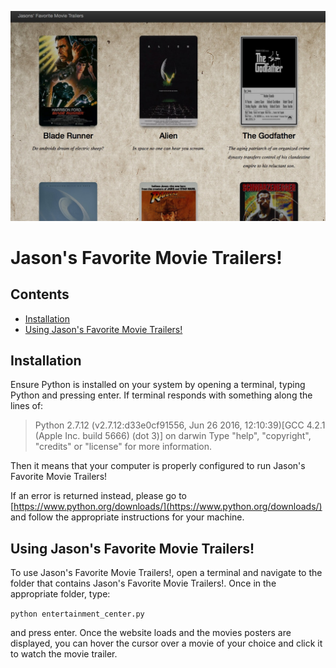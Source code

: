 ![App Preview](/img/app.jpg)

# Jason's Favorite Movie Trailers!

## Contents

- [Installation](#installation)
- [Using Jason's Favorite Movie Trailers!](#jasons-favorite-movie-trailer)

## Installation

Ensure Python is installed on your system by opening a terminal, typing Python
and pressing enter.  If terminal responds with something along the lines of:

>Python 2.7.12 (v2.7.12:d33e0cf91556, Jun 26 2016, 12:10:39)[GCC 4.2.1 (Apple Inc. build 5666) (dot 3)] on darwin Type "help", "copyright", "credits" or "license" for more information.

Then it means that your computer is properly configured to run Jason's Favorite Movie Trailers!

If an error is returned instead, please go to [https://www.python.org/downloads/](https://www.python.org/downloads/)
and follow the appropriate instructions for your machine.

## Using Jason's Favorite Movie Trailers!

To use Jason's Favorite Movie Trailers!, open a terminal and navigate to the folder
that contains Jason's Favorite Movie Trailers!.  Once in the appropriate folder, type:

`python entertainment_center.py`

and press enter. Once the website loads
and the movies posters are displayed, you can hover the cursor over a movie of your
choice and click it to watch the movie trailer.
